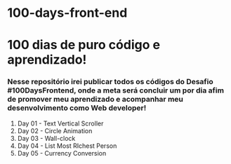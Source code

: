 # 100-days-front-end
<h1>100 dias de puro código e aprendizado!</h1>
<h3>Nesse repositório irei publicar todos os códigos do Desafio #100DaysFrontend, onde a meta será concluir um por dia afim de promover meu aprendizado e acompanhar meu desenvolvimento como Web developer!</h3>

<ol>
  <li>Day 01 - Text Vertical Scroller</li>
  <li>Day 02 - Circle Animation</li>
  <li>Day 03 - Wall-clock</li>
  <li>Day 04 - List Most RIchest Person</li>
  <li>Day 05 - Currency Conversion </li>

 </ol>
